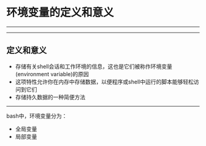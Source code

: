 # 环境变量的定义和意义

---

---

## 定义和意义

- 存储有关shell会话和工作环境的信息，这也是它们被称作环境变量(environment variable)的原因
- 这项特性允许你在内存中存储数据，以便程序或shell中运行的脚本能够轻松访问到它们
- 存储持久数据的一种简便方法

---

bash中，环境变量分为：

- 全局变量
- 局部变量